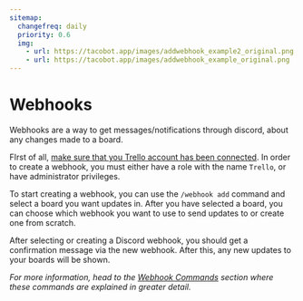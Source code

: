 ```yaml
---
sitemap:
  changefreq: daily
  priority: 0.6
  img:
    - url: https://tacobot.app/images/addwebhook_example2_original.png
    - url: https://tacobot.app/images/addwebhook_example_original.png
---
```


# Webhooks

Webhooks are a way to get messages/notifications through discord, about any changes made to a board. 

FIrst of all, [make sure that you Trello account has been connected](/guide/#authentication). In order to create a webhook, you must either have a role with the name `Trello`, or have administrator privileges.

To start creating a webhook, you can use the `/webhook add` command and select a board you want updates in. After you have selected a board, you can choose which webhook you want to use to send updates to or create one from scratch.

<MarkdownImage
  src="/images/addwebhook_example2.jpg"
  original="/images/addwebhook_example2_original.png" />

After selecting or creating a Discord webhook, you should get a confirmation message via the new webhook. After this, any new updates to your boards will be shown.

<MarkdownImage
  src="/images/addwebhook_example.jpg"
  original="/images/addwebhook_example_original.png" />

*For more information, head to the [Webhook Commands](/guide/commands/webhooks/) section where these commands are explained in greater detail.*